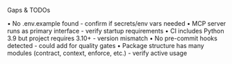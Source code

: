 Gaps & TODOs

  • No .env.example found - confirm if secrets/env vars needed
  • MCP server runs as primary interface - verify startup
  requirements
  • CI includes Python 3.9 but project requires 3.10+ -
  version mismatch
  • No pre-commit hooks detected - could add for quality gates
  • Package structure has many modules (contract, context,
  enforce, etc.) - verify active usage